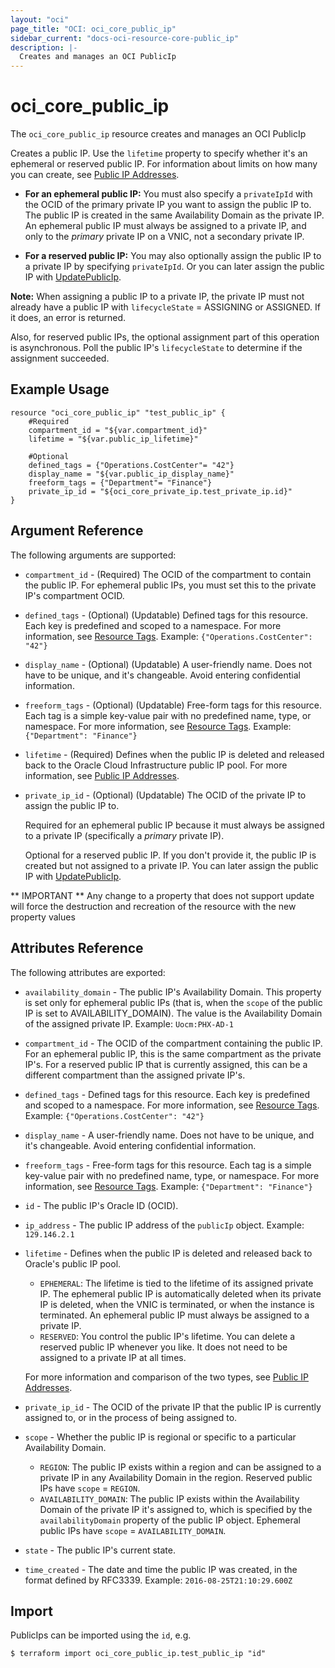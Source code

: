 ```yaml
---
layout: "oci"
page_title: "OCI: oci_core_public_ip"
sidebar_current: "docs-oci-resource-core-public_ip"
description: |-
  Creates and manages an OCI PublicIp
---
```


# oci_core_public_ip
The `oci_core_public_ip` resource creates and manages an OCI PublicIp

Creates a public IP. Use the `lifetime` property to specify whether it's an ephemeral or
reserved public IP. For information about limits on how many you can create, see
[Public IP Addresses](https://docs.us-phoenix-1.oraclecloud.com/Content/Network/Tasks/managingpublicIPs.htm).

* **For an ephemeral public IP:** You must also specify a `privateIpId` with the OCID of
the primary private IP you want to assign the public IP to. The public IP is created in
the same Availability Domain as the private IP. An ephemeral public IP must always be
assigned to a private IP, and only to the *primary* private IP on a VNIC, not a secondary
private IP.

* **For a reserved public IP:** You may also optionally assign the public IP to a private
IP by specifying `privateIpId`. Or you can later assign the public IP with
[UpdatePublicIp](https://docs.us-phoenix-1.oraclecloud.com/api/#/en/iaas/20160918/PublicIp/UpdatePublicIp).

**Note:** When assigning a public IP to a private IP, the private IP must not already have
a public IP with `lifecycleState` = ASSIGNING or ASSIGNED. If it does, an error is returned.

Also, for reserved public IPs, the optional assignment part of this operation is
asynchronous. Poll the public IP's `lifecycleState` to determine if the assignment
succeeded.


## Example Usage

```hcl
resource "oci_core_public_ip" "test_public_ip" {
	#Required
	compartment_id = "${var.compartment_id}"
	lifetime = "${var.public_ip_lifetime}"

	#Optional
	defined_tags = {"Operations.CostCenter"= "42"}
	display_name = "${var.public_ip_display_name}"
	freeform_tags = {"Department"= "Finance"}
	private_ip_id = "${oci_core_private_ip.test_private_ip.id}"
}
```

## Argument Reference

The following arguments are supported:

* `compartment_id` - (Required) The OCID of the compartment to contain the public IP. For ephemeral public IPs, you must set this to the private IP's compartment OCID. 
* `defined_tags` - (Optional) (Updatable) Defined tags for this resource. Each key is predefined and scoped to a namespace. For more information, see [Resource Tags](https://docs.us-phoenix-1.oraclecloud.com/Content/General/Concepts/resourcetags.htm).  Example: `{"Operations.CostCenter": "42"}` 
* `display_name` - (Optional) (Updatable) A user-friendly name. Does not have to be unique, and it's changeable. Avoid entering confidential information. 
* `freeform_tags` - (Optional) (Updatable) Free-form tags for this resource. Each tag is a simple key-value pair with no predefined name, type, or namespace. For more information, see [Resource Tags](https://docs.us-phoenix-1.oraclecloud.com/Content/General/Concepts/resourcetags.htm).  Example: `{"Department": "Finance"}` 
* `lifetime` - (Required) Defines when the public IP is deleted and released back to the Oracle Cloud Infrastructure public IP pool. For more information, see [Public IP Addresses](https://docs.us-phoenix-1.oraclecloud.com/Content/Network/Tasks/managingpublicIPs.htm). 
* `private_ip_id` - (Optional) (Updatable) The OCID of the private IP to assign the public IP to.

	Required for an ephemeral public IP because it must always be assigned to a private IP (specifically a *primary* private IP).

	Optional for a reserved public IP. If you don't provide it, the public IP is created but not assigned to a private IP. You can later assign the public IP with [UpdatePublicIp](https://docs.us-phoenix-1.oraclecloud.com/api/#/en/iaas/20160918/PublicIp/UpdatePublicIp). 


** IMPORTANT **
Any change to a property that does not support update will force the destruction and recreation of the resource with the new property values

## Attributes Reference

The following attributes are exported:

* `availability_domain` - The public IP's Availability Domain. This property is set only for ephemeral public IPs (that is, when the `scope` of the public IP is set to AVAILABILITY_DOMAIN). The value is the Availability Domain of the assigned private IP.  Example: `Uocm:PHX-AD-1` 
* `compartment_id` - The OCID of the compartment containing the public IP. For an ephemeral public IP, this is the same compartment as the private IP's. For a reserved public IP that is currently assigned, this can be a different compartment than the assigned private IP's. 
* `defined_tags` - Defined tags for this resource. Each key is predefined and scoped to a namespace. For more information, see [Resource Tags](https://docs.us-phoenix-1.oraclecloud.com/Content/General/Concepts/resourcetags.htm).  Example: `{"Operations.CostCenter": "42"}` 
* `display_name` - A user-friendly name. Does not have to be unique, and it's changeable. Avoid entering confidential information. 
* `freeform_tags` - Free-form tags for this resource. Each tag is a simple key-value pair with no predefined name, type, or namespace. For more information, see [Resource Tags](https://docs.us-phoenix-1.oraclecloud.com/Content/General/Concepts/resourcetags.htm).  Example: `{"Department": "Finance"}` 
* `id` - The public IP's Oracle ID (OCID).
* `ip_address` - The public IP address of the `publicIp` object.  Example: `129.146.2.1` 
* `lifetime` - Defines when the public IP is deleted and released back to Oracle's public IP pool.
	* `EPHEMERAL`: The lifetime is tied to the lifetime of its assigned private IP. The ephemeral public IP is automatically deleted when its private IP is deleted, when the VNIC is terminated, or when the instance is terminated. An ephemeral public IP must always be assigned to a private IP.
	* `RESERVED`: You control the public IP's lifetime. You can delete a reserved public IP whenever you like. It does not need to be assigned to a private IP at all times.

	For more information and comparison of the two types, see [Public IP Addresses](https://docs.us-phoenix-1.oraclecloud.com/Content/Network/Tasks/managingpublicIPs.htm). 
* `private_ip_id` - The OCID of the private IP that the public IP is currently assigned to, or in the process of being assigned to. 
* `scope` - Whether the public IP is regional or specific to a particular Availability Domain.
	* `REGION`: The public IP exists within a region and can be assigned to a private IP in any Availability Domain in the region. Reserved public IPs have `scope` = `REGION`.
	* `AVAILABILITY_DOMAIN`: The public IP exists within the Availability Domain of the private IP it's assigned to, which is specified by the `availabilityDomain` property of the public IP object. Ephemeral public IPs have `scope` = `AVAILABILITY_DOMAIN`. 
* `state` - The public IP's current state.
* `time_created` - The date and time the public IP was created, in the format defined by RFC3339.  Example: `2016-08-25T21:10:29.600Z` 

## Import

PublicIps can be imported using the `id`, e.g.

```
$ terraform import oci_core_public_ip.test_public_ip "id"
```
